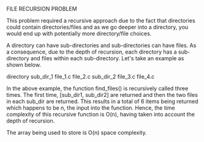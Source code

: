 
FILE RECURSION PROBLEM

This problem required a recursive approach due to the fact that directories could contain directories/files
and as we go deeper into a directory, you would end up with potentially more directory/file choices.

A directory can have sub-directories and sub-directories can have files. As a consequence,
due to the depth of recursion, each directory has a sub-directory and files within each
sub-directory. Let's take an example as shown below.

directory
  sub_dir_1
    file_1.c
    file_2.c
  sub_dir_2
    file_3.c
    file_4.c

In the above example, the function find_files() is recursively called three times. The first time,
[sub_dir1, sub_dir2] are returned and then the two files in each sub_dir are returned.
This results in a total of 6 items being returned which happens to be n, the input into the function.
Hence, the time complexity of this recursive function is O(n), having taken into account the depth of recursion.

The array being used to store is O(n) space complexity.
